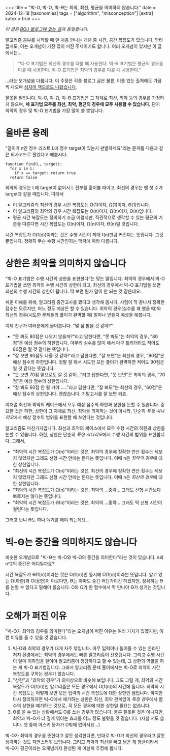 +++
title = "빅-O, 빅-Ω, 빅-Ө는 최악, 최선, 평균을 의미하지 않습니다."
date = 2024-12-18
[taxonomies]
tags = ["algorithm", "misconception"]
[extra]
katex = true
+++

*이 글은 [BOJ 블로그에 있는 글](https://www.acmicpc.net/blog/view/136)과 동일합니다.*

알고리즘 공부를 시작할 때 맨 처음 만나는 개념 중 시간, 공간 복잡도가 있습니다.
안타깝게도, 이는 오개념이 가장 많이 퍼진 주제이기도 합니다.
여러 오개념이 있지만 이 글에서는...

> "빅-Ω 표기법은 최선의 경우를 다룰 때 사용한다. 빅-Ө 표기법은 평균의 경우를 다룰 때 사용한다. 빅-O 표기법은 최악의 경우를 다룰 때 사용한다."

...라는 오개념을 다룹니다. 이 주장은 각종 블로그 글은 물론, 이름 있는 출처에도 가끔씩 나오며
[심지어 책으로도 나왔습니다](https://hanbit.co.kr/channel/category/category_view.html?cms_code=CMS7965376216).

잘못된 말입니다. 빅-O, 빅-Ω, 빅-Ө 표기법은 그 자체로 최선, 최악 등의 경우를 가정하지 않으며,
**세 표기법 모두를 최선, 최악, 평균의 경우에 모두 사용할 수 있습니다.**
단지 최악의 경우 및 빅-O 표기법을 가장 많이 쓸 뿐입니다.

# 올바른 용례
"길이가 n인 정수 리스트 L에 정수 target이 있는지 판별하세요"라는 문제를
다음과 같은 의사코드로 풀었다고 해봅시다.

```
function find(L, target):
  for x in L:
    if x == target: return true
  return false
```

최악의 경우는 L에 target이 없어서 L 전부를 훑어볼 때이고,
최선의 경우는 맨 첫 수가 target과 같을 때입니다. 따라서
* 이 알고리즘의 최선의 경우 시간 복잡도는 O(1)이자, Ω(1)이자, Ө(1)입니다.
* 이 알고리즘의 최악의 경우 시간 복잡도는 O(n)이자, Ω(n)이자, Ө(n)입니다.
* 평균 시간 복잡도는 정의하기 조금 어렵지만, 직관적으로 생각할 수 있는 평균의 기준을 따른다면 시간 복잡도는 O(n)이자, Ω(n)이자, Ө(n)일 것입니다.

시간 복잡도가 O(f(n))이라는 것은 수행 시간이 최대 f(n)만큼 커진다는 뜻입니다.
그것뿐입니다. 정확히 무슨 수행 시간인지는 맥락에 따라 다릅니다.

# 상한은 최악을 의미하지 않습니다
"빅-O 표기법은 수행 시간의 상한을 표현한다"는 맞는 말입니다.
최악의 경우에서 빅-O 표기법을 쓰면 최악의 수행 시간의 상한이 되고,
최선의 경우에서 빅-O 표기법을 쓰면 최선의 수행 시간의 상한이 됩니다.
딱 보면 뭔가 말이 안 되는 것 같은데요.

쉬운 이해를 위해, 알고리즘 중간고사를 봤다고 생각해 봅시다.
시험이 막 끝나서 정확한 점수는 모르지만, 어느 정도 예상은 할 수 있습니다.
최악의 경우(실수를 꽤 했을 때)와 최선의 경우(시도한 문제들의 풀이가 완벽할 때)
얼마나 받을지 예상을 해봅니다.

이제 친구가 여러분에게 물어봅니다. "몇 점 받을 것 같아?"
* "못 봐도 80점은 나오지 않을까?"라고 답한다면,
"못 봐도"는 최악의 경우, "80점"은 예상 점수의 하한입니다.
아무리 실수를 많이 해서 마구 틀리더라도 적어도 80점은 될 것 같다는 뜻입니다.
* "잘 보면 90점도 나올 것 같아!"라고 답한다면,
"잘 보면"은 최선의 경우, "90점"은 예상 점수의 하한입니다.
정말 잘 봐서 시도한 모든 풀이가 완벽하면 적어도 90점은 될 것 같다는 뜻입니다.
* "못 보면 70점 밑으로도 갈 것 같아..."라고 답한다면,
"못 보면"은 최악의 경우, "70점"은 예상 점수의 상한입니다.
* "잘 봐도 60점 안 될 거야......"라고 답한다면,
"잘 봐도"는 최선의 경우, "60점"은 예상 점수의 상한입니다.
괜찮습니다. 기말고사를 잘 보면 되죠.

이처럼 최선과 최악의 케이스에서 모두 예상 점수의 하한과 상한을 논할 수 있습니다.
중요한 것은 하한, 상한이 그 자체로 최선, 최악을 의미하는 것이 아니라,
단순히 *특정 시나리오*에서 예상 점수의 범위를 표현할 때 쓰인다는 것입니다.

알고리즘도 마찬가지입니다. 최선과 최악의 케이스에서 모두 수행 시간의 하한과 상한을 논할 수 있습니다.
하한, 상한은 단순히 *특정 시나리오*에서 수행 시간의 범위를 표현합니다. 그래서,
* "최악의 시간 복잡도가 O(n)"이라는 것은, 최악의 경우에 정확한 연산 횟수는 세보지 않았지만
그래도 선형 시간 안에는 돈다는 뜻입니다. 이때 n은 *최악의 경우*에 대한 상한입니다.
* "최선의 시간 복잡도가 O(n)"이라는 것은, 최선의 경우에 정확한 연산 횟수는 세보지 않았지만
그래도 선형 시간 안에는 돈다는 뜻입니다. 이때 n은 *최선의 경우*에 대한 상한입니다.
* "최악의 시간 복잡도가 Ω(n)"이라는 것은, 최악의 ...중략...
그래도 선형 시간보다 빠르지는 않다는 뜻입니다.
* "최악의 시간 복잡도가 Ө(n)"이라는 것은, 최악의 ...중략...
그래도 딱 선형 시간이 걸린다는 뜻입니다.

그러고 보니 Ө도 하나 얘기를 해야 되는데요...

# 빅-Ө는 중간을 의미하지도 않습니다
비슷한 오개념으로 "빅-Ө는 빅-O와 빅-Ω의 중간을 의미한다"라는 것이 있습니다.
n과 n^2의 중간은 어디일까요?

시간 복잡도가 Ө(f(n))이라는 것은 O(f(n))인 동시에 Ω(f(n))이라는 뜻입니다.
알고 있는 Ω(하한)과 O(상한)이 다르다면, Ө는 아마도 중간 어딘가이긴 하겠지만,
정확히는 Ө를 논할 수 없다고 말해야 옳습니다.
O와 Ω가 한 함수에서 딱 만나야 Ө가 생기는 것입니다.

# 오해가 퍼진 이유
"빅-O가 최악의 경우를 의미한다"라는 오개념이 퍼진 이유는 여러 가지가 있겠지만,
이런 이유를 들 수 있을 것 같습니다.
1. 빅-O와 최악의 경우가 대개 자주 엮입니다.
아무 입력이나 들어올 수 있는 온라인 저지 환경에서는 최악의 경우에서도 빠른 알고리즘이 선호됩니다.
그리고 수행 시간이 얼마 이하임을 알아야 알고리즘이 정당하다고 할 수 있는데,
그 상한의 역할을 하는 게 빅-O 표기법입니다.
그래서 알고리즘 문제 풀이에서는 빅-O로 최악의 시간 복잡도를 구하는 경우가 많습니다.
2. "상한"과 "최악의 경우"가 의미상으로 비슷해 보입니다.
그도 그럴 게, 최악의 시간 복잡도가 O(f(n))인 알고리즘은 모든 경우에서 O(f(n))의 시간에 돕니다.
최악의 시간 복잡도는 어떻게 보면 모든 입력의 시간 복잡도에 대한 상한인 셈입니다.
하지만 다시 정리하자면 빅-O에서 얘기하는 상한은 최선, 최악 관계없이
*특정 경우*에서 함수의 상한을 얘기하는 것으로, 꼭 모든 경우에 대한 상한일 필요는 없습니다.
3. Ө를 쓸 수 있는 상황에서도 O를 쓰는 경우가 많습니다.
물론 잘못된 것은 아니지만, 최악과 빅-O가 더 깊게 엮이는 효과를 어느 정도 불렀을 것 같습니다.
(사실 저도 씁니다. 셋 중에 아스키 문자가 O밖에 없어서요...)

빅-O가 최악의 경우를 뜻한다고 잘못 생각한다면,
반대로 빅-Ω가 최선의 경우라고 잘못 생각하는 것도 자연스러워 보입니다.
그리고 최악과 최선을 빼고 남은 게 평균이라서
빅-Ө가 평균이라는 오개념까지 완성된 게 아닐까 추정해 봅니다.
